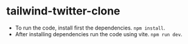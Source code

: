 # tailwind-twitter-clone
- To run the code, install first the dependencies.
`npm install`.
- After installing dependencies run the code using vite.
`npm run dev`.
